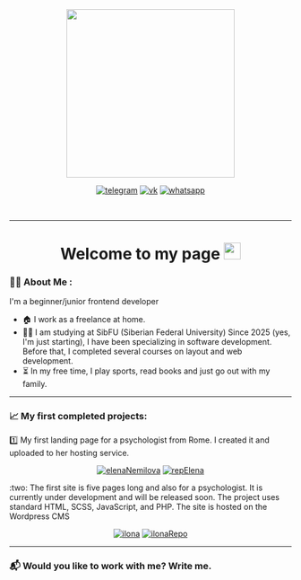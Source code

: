 
<div id="header" align="center">
  <img        
src="https://media.giphy.com/media/v1.Y2lkPTc5MGI3NjExd3JjMHVocmZzMXdlZWtxZXlxNXhyazVkbXIyM2U3dzl3NHpqdmJhdiZlcD12MV9naWZzX3NlYXJjaCZjdD1n/L8K62iTDkzGX6/giphy.gif" width="300"/>
  <div id="bages">
    
[![telegram](https://img.shields.io/badge/telegram-256b95?logo=telegram&logoColor=white&style=for-the-badge)](http://t.me/Maks_am_I)
[![vk](https://img.shields.io/badge/VK-blue?logo=VK&logoColor=white&style=for-the-badge)](http://vk.com/Maks_am_I)
[![whatsapp](https://img.shields.io/badge/whatsapp-250675?logo=whatsapp&logoColor=00C919&style=for-the-badge)](http://wa.me/79831502915)
  </div>
</div>

<br>

---

<h1 align="center">
  Welcome to my page
  <img src="https://media.giphy.com/media/hvRJCLFzcasrR4ia7z/giphy.gif" width="30px"/>
</h1>

### :man_technologist: About Me :
I'm a beginner/junior frontend developer
- :house: I work as a freelance at home.
- :man_student: I am studying at SibFU (Siberian Federal University) Since 2025 (yes, I'm just starting), I have been specializing in software development. Before that, I completed several courses on layout and web development.
- :hourglass_flowing_sand: In my free time, I play sports, read books and just go out with my family.

---

### :chart_with_upwards_trend: My first completed projects:
:one: My first landing page for a psychologist from Rome. I created it and uploaded to her hosting service.
<div align="center">

  [![elenaNemilova](https://img.shields.io/badge/elena_from_rome-F3F3F3?style=for-the-badge)](https://elenanemilova.it)
  [![repElena](https://img.shields.io/badge/view_repo-black?style=for-the-badge&logo=github&logoColor=white&labelColor=dark)](https://github.com/Maks-am-I/elena-psychologist-from-Rome)
  
  </a>
</div>
:two: The first site is five pages long and also for a psychologist. It is currently under development and will be released soon. The project uses standard HTML, SCSS, JavaScript, and PHP.  The site is hosted on the Wordpress CMS
<div align="center">

  [![ilona](https://img.shields.io/badge/ilona_psychologist-43312b?style=for-the-badge)](https://maks-am-i.ru)
  [![ilonaRepo](https://img.shields.io/badge/view_repo-black?style=for-the-badge&logo=github&logoColor=white&labelColor=dark)](https://github.com/Maks-am-I/ilona-psychologist)
  
</div>

---

### :mailbox_with_mail: Would you like to work with me? Write me.

